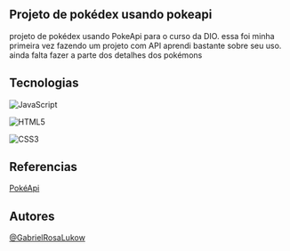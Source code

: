 ##  Projeto de pokédex usando pokeapi
projeto de pokédex usando PokeApi para o curso da DIO. essa foi minha primeira vez fazendo um projeto com API aprendi bastante sobre seu uso.
ainda falta fazer a parte dos detalhes dos pokémons

## Tecnologias
![JavaScript](https://img.shields.io/badge/JavaScript-000?style=for-the-badge&logo=javascript)

![HTML5](https://img.shields.io/badge/HTML5-000?style=for-the-badge&logo=html5)

![CSS3](https://img.shields.io/badge/CSS3-000?style=for-the-badge&logo=css3&logoColor=264CE4)

## Referencias
[PokéApi](https://pokeapi.co/docs/v2)

## Autores
[@GabrielRosaLukow](https://github.com/GabrielRosaLukow)
